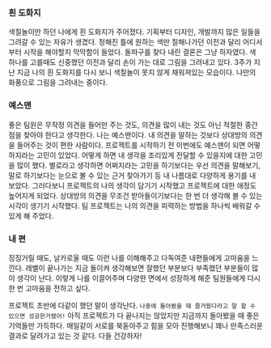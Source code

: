 ### 흰 도화지

색칠놀이만 하던 나에게 흰 도화지가 주어졌다. 기획부터 디자인, 개발까지 많은 일들을 그려갈 수 있는 자유가 생겼다. 정해진 틀에 원하는 색만 칠해나가던 이전과 달리 어디서부터 시작을 해야할지 막막함이 들었다. 돌파구를 찾다 내린 결론은 그냥 하자였다. 색 하나를 고를때도 신중했던 이전과 달리 손이 가는 대로 그림을 그려내고 있다. 3주가 지난 지금 나의 흰 도화지를 다시 보니 색칠놀이 못지 않게 채워져있는 모습이다. 나만의 화풍으로 그림을 그려내는 중이다.

### 예스맨

좋은 팀원은 무작정 의견을 들어만 주는 것도, 의견을 많이 내는 것도 아닌 적절한 중간점을 찾아야 한다고 생각한다. 나는 예스맨이다. 내 의견을 말하는 것보다 상대방의 의견을 들어주는 것이 편한 사람이다. 프로젝트를 시작하기 전 이번에도 예스맨이 되면 어떻하지라는 고민이 있었다. 어떻게 하면 내 생각을 조리있게 전달할 수 있을지에 대한 고민을 많이 했다. 별로라고 생각하면 어쩌지라는 고민을 하기보다는 우선 의견을 말해보기, 말로 하기보다는 눈으로 볼 수 있는 근거 찾아가기 등 내 나름대로 다양하게 용기를 내 보았다. 그러다보니 프로젝트의 나의 생각이 담기기 시작했고 프로젝트에 대한 애정도 높어지게 되었다. 상대방의 의견을 무조건 받아들이기보다는 한 번 더 생각해 볼 수 있는 시각이 생기기 시작했다. 팀 프로젝트는 나의 의견을 피력하는 방법을 하나씩 배워갈 수 있게 해 주었다. 

### 내 편

징징거릴 때도, 날카로울 때도 이런 나를 이해해주고 다독여준 내편들에게 고마움을 느낀다. 레벨이 끝나가는 지금 돌이켜 생각해보면 잘했던 부분보다 부족했던 부분들이 많이 생각이 난다. 이렇게 나를 이끌어주며 다양한 면에서 성장하게 해준 팀원들에게 다시 한 번 고마움을 전하고 싶다.

프로젝트 초반에 다같이 했던 말이 생각난다. `나중에 돌아봤을 때 즐거웠다라고 말 할 수 있으면 성공한거랬어!` 아직 프로젝트가 다 끝나지는 않았지만 지금까지 돌아봤을 때 좋은 기억들만 가득하다. 매일같이 서로를 북돋아주고 힘을 모아 진행해보니 꽤나 만족스러운 결과로 달려가고 있는 것 같다. 다들 건강하자!

